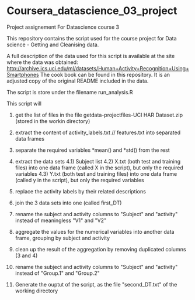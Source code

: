 Coursera_datascience_03_project
===============================

Project assignement For Datascience course 3

This repository contains the script used for the course project for Data science - Getting and Cleanising data.

  A full description of the data used for this script is available at the site where the data was obtained: 
    http://archive.ics.uci.edu/ml/datasets/Human+Activity+Recognition+Using+Smartphones 
  The cook book can be found in this repository. It is an adjusted copy of the original README included in the data.
  

The script is store under the filename run_analysis.R

This script will 

1) get the list of files in the file getdata-projectfiles-UCI HAR Dataset.zip (stored in the workin directory)
2) extract the content of activity_labels.txt // features.txt into separated data frames
3) separate the required variables *mean() and *std() from the rest
4) extract the data sets
  4.1) Subject list
  4.2) X.txt (both test and training files) into one data frame (called X in the script), but only the required variables
  4.3) Y.txt (both test and training files) into one data frame (called y in the script), but only the required variables
  
5) replace the activity labels by their related descriptions
6) join the 3 data sets into one (called first_DT)
7) rename the subject and activity columns to "Subject" and "activity" instead of meaningless "V1" and "V2"

8) aggregate the values for the numerical variables into another data frame, grouping by subject and activity
9) clean up the result of the aggregation by removing duplicated columns (3 and 4)
10) rename the subject and activity columns to "Subject" and "activity" instead of "Group.1" and "Group.2"

11) Generate the ouptut of the script, as the file "second_DT.txt" of the working directory

